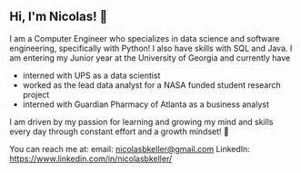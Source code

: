 ## Hi, I'm Nicolas! 👋

I am a Computer Engineer who specializes in data science and software engineering, specifically with Python! I also have skills with SQL and Java. I am entering my Junior year at the University of Georgia and currently have
  - interned with UPS as a data scientist
  - worked as the lead data analyst for a NASA funded student research project
  - interned with Guardian Pharmacy of Atlanta as a business analyst

I am driven by my passion for learning and growing my mind and skills every day through constant effort and a growth mindset! 🌱

You can reach me at:
email: nicolasbkeller@gmail.com
LinkedIn: https://www.linkedin.com/in/nicolasbkeller/

<!--
**NicolasKeller-ULTRA/NicolasKeller-ULTRA** is a ✨ _special_ ✨ repository because its `README.md` (this file) appears on your GitHub profile.

Here are some ideas to get you started:

- 🔭 I’m currently working on ...
- 🌱 I’m currently learning ...
- 👯 I’m looking to collaborate on ...
- 🤔 I’m looking for help with ...
- 💬 Ask me about ...
- 📫 How to reach me: ...
- 😄 Pronouns: ...
- ⚡ Fun fact: ...
-->
